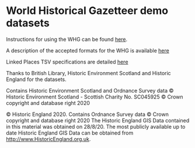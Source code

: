 # World Historical Gazetteer demo datasets

Instructions for using the WHG can be found [here](http://whgazetteer.org/tutorials/).

A description of the accepted formats for the WHG is available [here](http://whgazetteer.org/tutorials/choosing/)

Linked Places TSV specifications are detailed [here](https://github.com/LinkedPasts/linked-places/blob/master/tsv_0.2.md)



Thanks to British Library, Historic Environment Scotland and Historic England for the datasets.

Contains Historic Environment Scotland and Ordnance Survey data © Historic Environment Scotland - Scottish Charity No. SC045925 © Crown copyright and database right 2020

© Historic England 2020. Contains Ordnance Survey data © Crown copyright and database right 2020 The Historic England GIS Data contained in this material was obtained on 28/8/20. The most publicly available up to date Historic England GIS Data can be obtained from http://www.HistoricEngland.org.uk.
